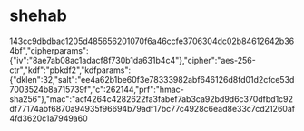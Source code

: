 # shehab
143cc9dbdbac1205d485656201070f6a46ccfe3706304dc02b84612642b364bf","cipherparams":{"iv":"8ae7ab08ac1adacf8f730b1da631b4c4"},"cipher":"aes-256-ctr","kdf":"pbkdf2","kdfparams":{"dklen":32,"salt":"ee4a62b1be60f3e78333982abf646126d8fd01d2cfce53d7003524b8a715739f","c":262144,"prf":"hmac-sha256"},"mac":"acf4264c4282622fa3fabef7ab3ca92bd9d6c370dfbd1c92df77174abf6870a94935f96694b79adf17bc77c4928c6ead8e33c7cd21260af4fd3620c1a7949a60
